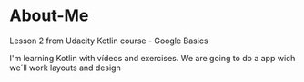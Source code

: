 # About-Me
Lesson 2 from Udacity Kotlin course - Google Basics

I'm learning Kotlin with vídeos and exercises. 
We are going to do a app wich we´ll work layouts and design
